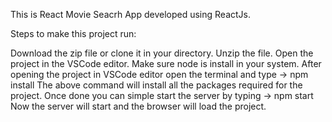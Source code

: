 This is React Movie Seacrh App developed using ReactJs.

Steps to make this project run:

Download the zip file or clone it in your directory.
Unzip the file.
Open the project in the VSCode editor.
Make sure node is install in your system.
After opening the project in VSCode editor open the terminal and type -> npm install
The above command will install all the packages required for the project.
Once done you can simple start the server by typing -> npm start
Now the server will start and the browser will load the project.
